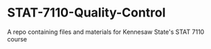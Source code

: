 # STAT-7110-Quality-Control
A repo containing files and materials for Kennesaw State's STAT 7110 course
